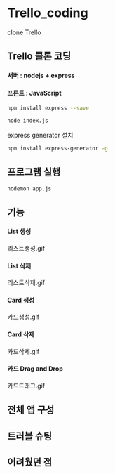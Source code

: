 # Trello_coding
clone Trello

## Trello 클론 코딩

#### 서버 : nodejs + express

#### 프론트 : JavaScript

```bash
npm install express --save
```

```bash
node index.js
```

express generator 설치

```bash
npm install express-generator -g
```

## 프로그램 실행

```bash
nodemon app.js
```



## 기능

#### List 생성

리스트생성.gif

#### List  삭제

리스트삭제.gif

#### Card 생성

카드생성.gif

#### Card 삭제

카드삭제.gif

#### 카드 Drag and Drop

카드드래그.gif



## 전체 앱 구성

## 트러블 슈팅

## 어려웠던 점

## 
